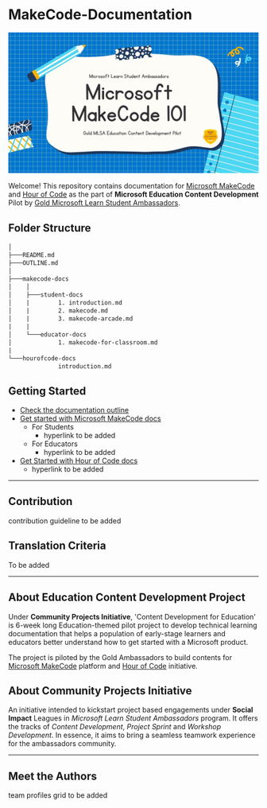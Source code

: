 # MakeCode-Documentation
![Makecode documentation image](https://github.com/BethanyJep/Make-Code-Documentation/blob/hourofcode/assets/doc%20header%205.jpg?raw=true)

Welcome! This repository contains documentation for [Microsoft MakeCode](https://www.microsoft.com/en-us/makecode) and [Hour of Code](https://hourofcode.com/) as the part of **Microsoft Education Content Development** Pilot by [Gold Microsoft Learn Student Ambassadors](https://studentambassadors.com).

## Folder Structure

```
│
├───README.md
├───OUTLINE.md
│
├───makecode-docs
│    │
│    ├───student-docs
│    |        1. introduction.md
│    |        2. makecode.md
│    |        3. makecode-arcade.md
|    |
│    └───educator-docs
│             1. makecode-for-classroom.md
|
└───hourofcode-docs
              introduction.md

```

## Getting Started

- [Check the documentation outline](OUTLINE.md)
- [Get started with Microsoft MakeCode docs](makecode-docs)
  - For Students
    - hyperlink to be added
  - For Educators
    - hyperlink to be added
- [Get Started with Hour of Code docs](hourofcode-docs)
  - hyperlink to be added

---

## Contribution

contribution guideline to be added

## Translation Criteria

To be added

---

## About Education Content Development Project

Under **Community Projects Initiative**, 'Content Development for Education' is 6-week long Education-themed pilot project to develop technical learning documentation that helps a population of early-stage learners and educators better understand how to get started with a Microsoft product.

The project is piloted by the Gold Ambassadors to build contents for [Microsoft MakeCode](https://www.microsoft.com/en-us/makecode) platform and [Hour of Code](https://hourofcode.com/) initiative.

## About Community Projects Initiative

An initiative intended to kickstart project based engagements under **Social Impact** Leagues in _Microsoft Learn Student Ambassadors_ program. It offers the tracks of _Content Development_, _Project Sprint_ and _Workshop Development_.
In essence, it aims to bring a seamless teamwork experience for the ambassadors community.

---

## Meet the Authors

team profiles grid to be added

